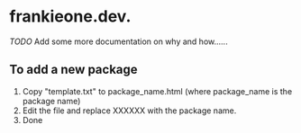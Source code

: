 # frankieone.dev.

*TODO* Add some more documentation on why and how......

## To add a new package
1. Copy "template.txt" to package_name.html (where package_name is the package name)
2. Edit the file and replace XXXXXX with the package name.
3. Done

